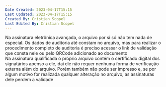 ```yaml
---
Date Created: 2023-04-17T15:15
Last Updated: 2023-04-17T15:15
Created By: Cristian Scopel
Last Edited By: Cristian Scopel
---
```

Na assinatura eletrônica avançada, o arquivo por si só não tem nada de especial. Os dados de auditoria até constam no arquivo, mas para realizar o procedimento completo de auditoria é preciso acessar o link de validação que consta nele ou pelo QRCode adicionado ao documento  
Na assinatura qualificada o próprio arquivo contém o certificado digital dos signatários apenso a ele, dai ele não requer nenhuma forma de verificação externa além do arquivo. Porém também não pode ser impresso e, se por algum motivo for realizada qualquer alteração no arquivo, as assinaturas dele perdem a validade